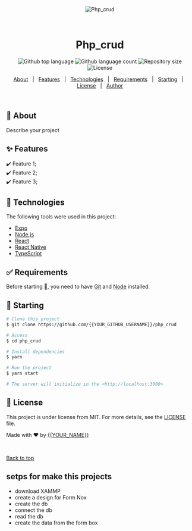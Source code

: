 <div align="center" id="top"> 
  <img src="./.github/app.gif" alt="Php_crud" />

  &#xa0;

  <!-- <a href="https://php_crud.netlify.app">Demo</a> -->
</div>

<h1 align="center">Php_crud</h1>

<p align="center">
  <img alt="Github top language" src="https://img.shields.io/github/languages/top/{{YOUR_GITHUB_USERNAME}}/php_crud?color=56BEB8">

  <img alt="Github language count" src="https://img.shields.io/github/languages/count/{{YOUR_GITHUB_USERNAME}}/php_crud?color=56BEB8">

  <img alt="Repository size" src="https://img.shields.io/github/repo-size/{{YOUR_GITHUB_USERNAME}}/php_crud?color=56BEB8">

  <img alt="License" src="https://img.shields.io/github/license/{{YOUR_GITHUB_USERNAME}}/php_crud?color=56BEB8">

  <!-- <img alt="Github issues" src="https://img.shields.io/github/issues/{{YOUR_GITHUB_USERNAME}}/php_crud?color=56BEB8" /> -->

  <!-- <img alt="Github forks" src="https://img.shields.io/github/forks/{{YOUR_GITHUB_USERNAME}}/php_crud?color=56BEB8" /> -->

  <!-- <img alt="Github stars" src="https://img.shields.io/github/stars/{{YOUR_GITHUB_USERNAME}}/php_crud?color=56BEB8" /> -->
</p>

<!-- Status -->

<!-- <h4 align="center"> 
	🚧  Php_crud 🚀 Under construction...  🚧
</h4> 

<hr> -->

<p align="center">
  <a href="#dart-about">About</a> &#xa0; | &#xa0; 
  <a href="#sparkles-features">Features</a> &#xa0; | &#xa0;
  <a href="#rocket-technologies">Technologies</a> &#xa0; | &#xa0;
  <a href="#white_check_mark-requirements">Requirements</a> &#xa0; | &#xa0;
  <a href="#checkered_flag-starting">Starting</a> &#xa0; | &#xa0;
  <a href="#memo-license">License</a> &#xa0; | &#xa0;
  <a href="https://github.com/{{YOUR_GITHUB_USERNAME}}" target="_blank">Author</a>
</p>

<br>

## :dart: About ##

Describe your project

## :sparkles: Features ##

:heavy_check_mark: Feature 1;\
:heavy_check_mark: Feature 2;\
:heavy_check_mark: Feature 3;

## :rocket: Technologies ##

The following tools were used in this project:

- [Expo](https://expo.io/)
- [Node.js](https://nodejs.org/en/)
- [React](https://pt-br.reactjs.org/)
- [React Native](https://reactnative.dev/)
- [TypeScript](https://www.typescriptlang.org/)

## :white_check_mark: Requirements ##

Before starting :checkered_flag:, you need to have [Git](https://git-scm.com) and [Node](https://nodejs.org/en/) installed.

## :checkered_flag: Starting ##

```bash
# Clone this project
$ git clone https://github.com/{{YOUR_GITHUB_USERNAME}}/php_crud

# Access
$ cd php_crud

# Install dependencies
$ yarn

# Run the project
$ yarn start

# The server will initialize in the <http://localhost:3000>
```

## :memo: License ##

This project is under license from MIT. For more details, see the [LICENSE](LICENSE.md) file.


Made with :heart: by <a href="https://github.com/{{YOUR_GITHUB_USERNAME}}" target="_blank">{{YOUR_NAME}}</a>

&#xa0;

<a href="#top">Back to top</a>


## setps for make this projects 
- download XAMMP 
- create a design for Form Nox 
- create the db 
- connect the db 
- read the db 
- create the data from the form box 

